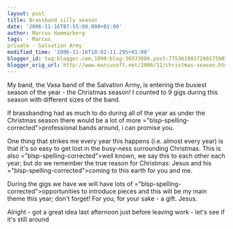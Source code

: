 ```yaml
---
layout: post
title: Brassband silly season
date: '2006-11-16T07:55:00.000+01:00'
author: Marcus Hammarberg
tags: - Marcus
private - Salvation Army
modified_time: '2006-11-16T10:02:11.295+01:00'
blogger_id: tag:blogger.com,1999:blog-36533086.post-7753639837260175907
blogger_orig_url: http://www.marcusoft.net/2006/11/christmas-season.html
---
```


My band, the <span id="SPELLING_ERROR_0" class="blsp-spelling-error"
onclick="BLOG_clickHandler(this)">Vasa</span> band of the Salvation
Army, is entering the busiest season of the year - the Christmas season!
I counted to 9 gigs during this season with different sizes of the
band.

If <span id="SPELLING_ERROR_1" class="blsp-spelling-error"
onclick="BLOG_clickHandler(this)">brassbanding</span> had as much to do
during all of the year as under the Christmas season there would be a
lot of more <span>="blsp-spelling-corrected">professional</span> bands around, i can
promise you.

One thing that strikes me every year this happens (i.e. almost every
year) is that it's so easy to get lost in the busy-<span
id="SPELLING_ERROR_3" class="blsp-spelling-error"
onclick="BLOG_clickHandler(this)">ness</span> <span
id="SPELLING_ERROR_4" class="blsp-spelling-corrected">surrounding</span>
Christmas. This is also <span>="blsp-spelling-corrected">well known</span>, we say this to each
other each year; but do we remember the true reason for Christmas: Jesus
and his <span>="blsp-spelling-corrected">coming</span> to this earth for you and
me.

During the gigs we have we will have lots of <span>="blsp-spelling-corrected">opportunities</span> to introduce pieces
and this will be my main theme this year; don't forget! For you, for
your sake - a gift. Jesus.

Alright - got a great idea last afternoon just before leaving work -
let's see if it's still around

